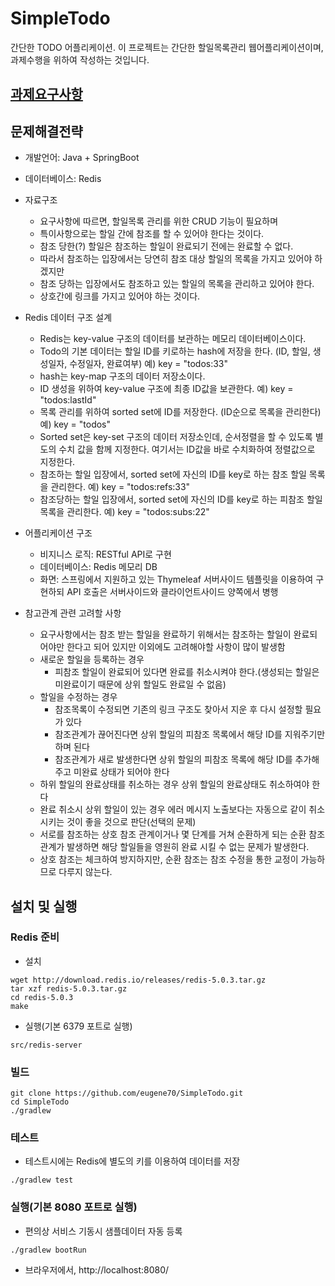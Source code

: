 # SimpleTodo
간단한 TODO 어플리케이션.
이 프로젝트는 간단한 할일목록관리 웹어플리케이션이며, 과제수행을 위하여 작성하는 것입니다.

## [과제요구사항](requirements.md)

## 문제해결전략
* 개발언어: Java + SpringBoot
* 데이터베이스: Redis

* 자료구조
  - 요구사항에 따르면, 할일목록 관리를 위한 CRUD 기능이 필요하며
  - 특이사항으로는 할일 간에 참조를 할 수 있어야 한다는 것이다.
  - 참조 당한(?) 할일은 참조하는 할일이 완료되기 전에는 완료할 수 없다.
  - 따라서 참조하는 입장에서는 당연히 참조 대상 할일의 목록을 가지고 있어야 하겠지만
  - 참조 당하는 입장에서도 참조하고 있는 할일의 목록을 관리하고 있어야 한다.
  - 상호간에 링크를 가지고 있어야 하는 것이다.

* Redis 데이터 구조 설계
  - Redis는 key-value 구조의 데이터를 보관하는 메모리 데이터베이스이다.
  - Todo의 기본 데이터는 할일 ID를 키로하는 hash에 저장을 한다. (ID, 할일, 생성일자, 수정일자, 완료여부) 예) key = "todos:33"
  - hash는 key-map 구조의 데이터 저장소이다.
  - ID 생성을 위하여 key-value 구조에 최종 ID값을 보관한다. 예) key = "todos:lastId"
  - 목록 관리를 위하여 sorted set에 ID를 저장한다. (ID순으로 목록을 관리한다) 예) key = "todos"
  - Sorted set은 key-set 구조의 데이터 저장소인데, 순서정렬을 할 수 있도록 별도의 수치 값을 함께 지정한다. 여기서는 ID값을 바로 수치화하여 정렬값으로 지정한다.
  - 참조하는 할일 입장에서, sorted set에 자신의 ID를 key로 하는 참조 할일 목록을 관리한다. 예) key = "todos:refs:33"
  - 참조당하는 할일 입장에서, sorted set에 자신의 ID를 key로 하는 피참조 할일 목록을 관리한다. 예) key = "todos:subs:22"
 
* 어플리케이션 구조
  - 비지니스 로직: RESTful API로 구현
  - 데이터베이스: Redis 메모리 DB
  - 화면: 스프링에서 지원하고 있는 Thymeleaf 서버사이드 템플릿을 이용하여 구현하되 API 호출은 서버사이드와 클라이언트사이드 양쪽에서 병행

* 참고관계 관련 고려할 사항
  - 요구사항에서는 참조 받는 할일을 완료하기 위해서는 참조하는 할일이 완료되어야만 한다고 되어 있지만 이외에도 고려해야할 사항이 많이 발생함
  - 새로운 할일을 등록하는 경우
    - 피참조 할일이 완료되어 있다면 완료를 취소시켜야 한다.(생성되는 할일은 미완료이기 때문에 상위 할일도 완료일 수 없음)
  - 할일을 수정하는 경우
    - 참조목록이 수정되면 기존의 링크 구조도 찾아서 지운 후 다시 설정할 필요가 있다
    - 참조관계가 끊어진다면 상위 할일의 피참조 목록에서 해당 ID를 지워주기만 하며 된다
    - 참조관계가 새로 발생한다면 상위 할일의 피참조 목록에 해당 ID를 추가해주고 미완료 상태가 되어야 한다
  - 하위 할일의 완료상태를 취소하는 경우 상위 할일의 완료상태도 취소하여야 한다
  - 완료 취소시 상위 할일이 있는 경우 에러 메시지 노출보다는 자동으로 같이 취소시키는 것이 좋을 것으로 판단(선택의 문제)
  - 서로를 참조하는 상호 참조 관계이거나 몇 단계를 거쳐 순환하게 되는 순환 참조 관계가 발생하면 해당 할일들을 영원히 완료 시킬 수 없는 문제가 발생한다.
  - 상호 참조는 체크하여 방지하지만, 순환 참조는 참조 수정을 통한 교정이 가능하므로 다루지 않는다.
  
## 설치 및 실행

### Redis 준비

* 설치
~~~
wget http://download.redis.io/releases/redis-5.0.3.tar.gz
tar xzf redis-5.0.3.tar.gz
cd redis-5.0.3
make
~~~

* 실행(기본 6379 포트로 실행)
~~~
src/redis-server
~~~
  
### 빌드

~~~
git clone https://github.com/eugene70/SimpleTodo.git
cd SimpleTodo
./gradlew
~~~

### 테스트

  - 테스트시에는 Redis에 별도의 키를 이용하여 데이터를 저장
~~~
./gradlew test
~~~

### 실행(기본 8080 포트로 실행)

  - 편의상 서비스 기동시 샘플데이터 자동 등록
~~~
./gradlew bootRun
~~~

* 브라우저에서, http://localhost:8080/
  
  
  
  
